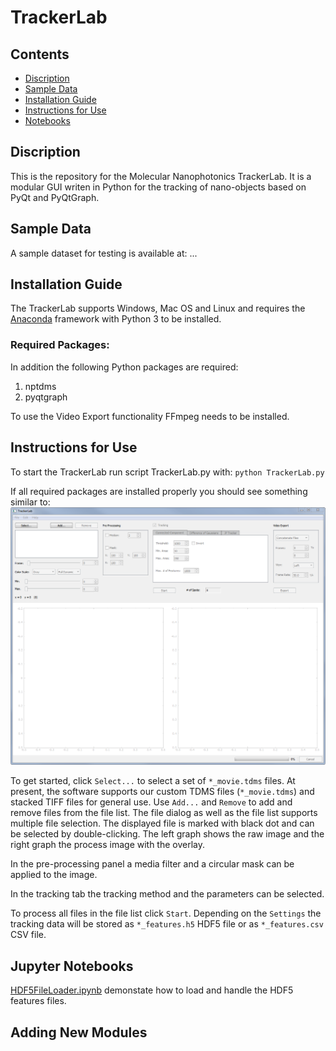 # TrackerLab

## Contents

- [Discription](#discription)
- [Sample Data](#data-availability)
- [Installation Guide](#installation-guide)
- [Instructions for Use](#instructions-for-use)
- [Notebooks](#Notebooks)


## Discription

This is the repository for the Molecular Nanophotonics TrackerLab. It is a modular GUI writen in Python for the tracking of nano-objects based on PyQt and PyQtGraph.

## Sample Data

A sample dataset for testing is available at: ...


## Installation Guide

The TrackerLab supports Windows, Mac OS and Linux and requires the [Anaconda](https://www.anaconda.com/download/) framework with Python 3 to be installed. 

### Required Packages:

In addition the following Python packages are required:

1. nptdms
2. pyqtgraph

To use the Video Export functionality FFmpeg needs to be installed.

## Instructions for Use

To start the TrackerLab run script TrackerLab.py with: `python TrackerLab.py`

If all required packages are installed properly you should see something similar to:
![Screenshot](https://github.com/Molecular-Nanophotonics/TrackerLab/blob/master/Resources/Screenshot.PNG)

To get started, click `Select...` to select a set of `*_movie.tdms` files. At present, the software supports our custom TDMS files (`*_movie.tdms`) and stacked TIFF files for general use. Use `Add...` and `Remove` to add and remove files from the file list. The file dialog as well as the file list supports multiple file selection. The displayed file is marked with black dot and can be selected by double-clicking. The left graph shows the raw image and the right graph the process image with the overlay.

In the pre-processing panel a media filter and a circular mask can be applied to the image.  

In the tracking tab the tracking method and the parameters can be selected. 

To process all files in the file list click `Start`. Depending on the `Settings` the tracking data will be stored as `*_features.h5` HDF5 file or as `*_features.csv` CSV file.

## Jupyter Notebooks

[HDF5FileLoader.ipynb](https://github.com/Molecular-Nanophotonics/TrackerLab/blob/master/Jupyter-Notebooks/HDF5FileLoader.ipynb) demonstate how to load and handle the HDF5 features files. 

## Adding New Modules


